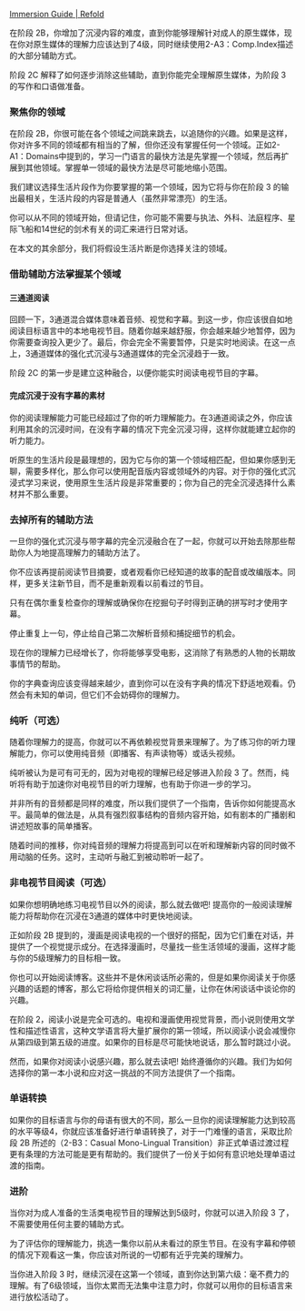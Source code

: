 [Immersion Guide | Refold](https://refold.la/roadmap/stage-2/c/immersion-guide)

在阶段 2B，你增加了沉浸内容的难度，直到你能够理解针对成人的原生媒体，现在你对原生媒体的理解力应该达到了4级，同时继续使用2-A3：Comp.Index描述的大部分辅助方式。

阶段 2C 解释了如何逐步消除这些辅助，直到你能完全理解原生媒体，为阶段 3 的写作和口语做准备。

### 聚焦你的领域

在阶段 2B，你很可能在各个领域之间跳来跳去，以追随你的兴趣。如果是这样，你对许多不同的领域都有相当的了解，但你还没有掌握任何一个领域。正如2-A1：Domains中提到的，学习一门语言的最快方法是先掌握一个领域，然后再扩展到其他领域。掌握单一领域的最快方法是尽可能地缩小范围。

我们建议选择生活片段作为你要掌握的第一个领域，因为它将与你在阶段 3 的输出最相关，生活片段的内容是普通人（虽然非常漂亮）的生活。

你可以从不同的领域开始，但请记住，你可能不需要与执法、外科、法庭程序、星际飞船和14世纪的剑术有关的词汇来进行日常对话。

在本文的其余部分，我们将假设生活片断是你选择关注的领域。

### 借助辅助方法掌握某个领域

#### 三通道阅读

回顾一下，3通道混合媒体意味着音频、视觉和字幕。到这一步，你应该很自如地阅读目标语言中的本地电视节目。随着你越来越舒服，你会越来越少地暂停，因为你需要查询投入更少了。最后，你会完全不需要暂停，只是实时地阅读。在这一点上，3通道媒体的强化式沉浸与3通道媒体的完全沉浸趋于一致。

阶段 2C 的第一步是建立这种融合，以便你能实时阅读电视节目的字幕。

#### 完成沉浸于没有字幕的素材

你的阅读理解能力可能已经超过了你的听力理解能力。在3通道阅读之外，你应该利用其余的沉浸时间，在没有字幕的情况下完全沉浸习得，这样你就能建立起你的听力能力。

听原生的生活片段是最理想的，因为它与你的第一个领域相匹配，但如果你感到无聊，需要多样化，那么你可以使用配音版内容或领域外的内容。对于你的强化式沉浸式学习来说，使用原生生活片段是非常重要的；你为自己的完全沉浸选择什么素材并不那么重要。

### 去掉所有的辅助方法

一旦你的强化式沉浸与带字幕的完全沉浸融合在了一起，你就可以开始去除那些帮助你人为地提高理解力的辅助方法了。

你不应该再提前阅读节目摘要，或者观看你已经知道的故事的配音或改编版本。同样，更多关注新节目，而不是重新观看以前看过的节目。

只有在偶尔重复检查你的理解或确保你在挖掘句子时得到正确的拼写时才使用字幕。

停止重复上一句，停止给自己第二次解析音频和捕捉细节的机会。

现在你的理解力已经增长了，你将能够享受电影，这消除了有熟悉的人物的长期故事情节的帮助。

你的字典查询应该变得越来越少，直到你可以在没有字典的情况下舒适地观看。仍然会有未知的单词，但它们不会妨碍你的理解力。

### 纯听（可选）

随着你理解力的提高，你就可以不再依赖视觉背景来理解了。为了练习你的听力理解能力，你可以使用纯音频（即播客、有声读物等）或话头视频。

纯听被认为是可有可无的，因为对电视的理解已经足够进入阶段 3 了。然而，纯听将有助于加速你对电视节目的听力理解，也有助于你进一步的学习。

并非所有的音频都是同样的难度，所以我们提供了一个指南，告诉你如何能提高水平。最简单的做法是，从具有强烈叙事结构的音频内容开始，如有剧本的广播剧和讲述短故事的简单播客。

随着时间的推移，你对纯音频的理解力将提高到可以在听和理解新内容的同时做不用动脑的任务。这时，主动听与融汇到被动聆听一起了。

### 非电视节目阅读（可选）

如果你想明确地练习电视节目以外的阅读，那么就去做吧! 提高你的一般阅读理解能力将帮助你在沉浸在3通道的媒体中时更快地阅读。

正如阶段 2B 提到的，漫画是阅读电视的一个很好的搭配，因为它们重在对话，并提供了一个视觉提示成分。在选择漫画时，尽量找一些生活领域的漫画，这样才能与你的5级理解力的目标相一致。

你也可以开始阅读博客。这些并不是休闲谈话所必需的，但是如果你阅读关于你感兴趣的话题的博客，那么它将给你提供相关的词汇量，让你在休闲谈话中谈论你的兴趣。

在阶段 2，阅读小说是完全可选的。电视和漫画使用视觉背景，而小说则使用文学性和描述性语言，这种文学语言将大量扩展你的第一领域，所以阅读小说会减慢你从第四级到第五级的进度。如果你的目标是尽可能快地说话，那么暂时跳过小说。

然而，如果你对阅读小说感兴趣，那么就去读吧! 始终遵循你的兴趣。我们为如何选择你的第一本小说和应对这一挑战的不同方法提供了一个指南。

### 单语转换

如果你的目标语言与你的母语有很大的不同，那么一旦你的阅读理解能力达到较高的水平等级4，你就应该准备好进行单语转换了，对于一门难懂的语言，采取比阶段 2B 所述的（2-B3：Casual Mono-Lingual Transition）非正式单语过渡过程更有条理的方法可能是更有帮助的。我们提供了一份关于如何有意识地处理单语过渡的指南。

### 进阶

当你对为成人准备的生活类电视节目的理解达到5级时，你就可以进入阶段 3 了，不需要使用任何主要的辅助方式。

为了评估你的理解能力，挑选一集你以前从未看过的原生节目。在没有字幕和停顿的情况下观看这一集，你应该对所说的一切都有近乎完美的理解力。

当你进入阶段 3 时，继续沉浸在这第一个领域，直到你达到第六级：毫不费力的理解。有了6级领域，当你太累而无法集中注意力时，你就可以用你的目标语言来进行放松活动了。